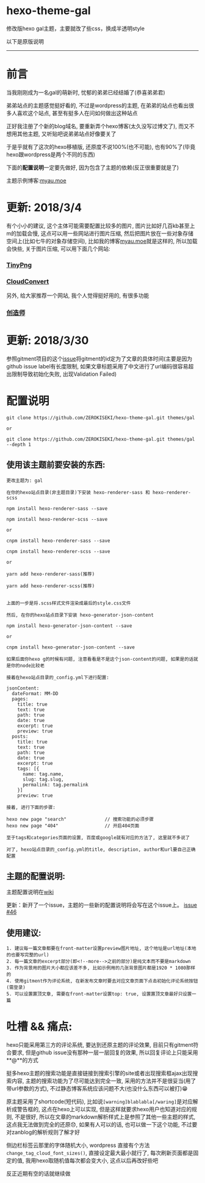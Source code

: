 # hexo-theme-gal

修改版hexo gal主题，主要就改了些css，换成半透明style

以下是原版说明

----

# 前言

当我刚刚成为一名gal的萌新时, 忧郁的弟弟已经结婚了(恭喜弟弟君)

弟弟站点的主题感觉挺好看的, 不过是wordpress的主题, 在弟弟的站点也看出很多人喜欢这个站点, 甚至有挺多人在问如何做出这种站点

正好我注册了个新的blog域名, 要重新弄个hexo博客(太久没写过博文了), 而又不想用其他主题, 又听贴吧说弟弟站点好像要关了

于是乎就有了这次的hexo移植版, 还原度不说100%(也不可能), 也有90%了(毕竟hexo跟wordpress是两个不同的东西)

下面的**配置说明**一定要先做好, 因为包含了主题的依赖(反正很重要就是了)

主题示例博客:[myau.moe](https://myau.moe)
    
# 更新: 2018/3/4

有个小小的建议, 这个主体可能需要配置比较多的图片, 图片比如好几百kb甚至上m的加载会慢, 这点可以用一些网站进行图片压缩, 然后把图片放在一些对象存储空间上(比如七牛的对象存储空间),
比如我的博客[myau.moe](https://myau.moe)就是这样的, 所以加载会快些, 关于图片压缩, 可以用下面几个网站:

### [TinyPng](https://tinypng.com/)
### [CloudConvert](https://cloudconvert.com/)

另外, 给大家推荐一个网站, 我个人觉得挺好用的, 有很多功能

### [创造师](http://chuangzaoshi.com/)     

# 更新: 2018/3/30

参照gitment项目的这个[issue](https://github.com/imsun/gitment/issues/118)将gitment的id定为了文章的具体时间(主要是因为github issue label有长度限制, 如果文章标题采用了中文进行了url编码很容易超出限制导致初始化失败, 出现Validation Failed)

# 配置说明

    git clone https://github.com/ZEROKISEKI/hexo-theme-gal.git themes/gal
    
    or 
    
    git clone https://github.com/ZEROKISEKI/hexo-theme-gal.git themes/gal --depth 1

## 使用该主题前要安装的东西:

    更改主题为: gal

    在你的hexo站点目录(非主题目录)下安装 hexo-renderer-sass 和 hexo-renderer-scss
    
    npm install hexo-renderer-sass --save 
    
    npm install hexo-renderer-scss --save
    
    or 
    
    cnpm install hexo-renderer-sass --save
    
    cnpm install hexo-renderer-scss --save
    
    or 
    
    yarn add hexo-renderer-sass(推荐)
    
    yarn add hexo-renderer-scss(推荐)
    
    
    上面的一步是将.scss样式文件渲染成最后的style.css文件
    
    然后, 在你的hexo站点目录下安装 hexo-generator-json-content
    
    npm install hexo-generator-json-content --save
    
    or 
    
    cnpm install hexo-generator-json-content --save
    
    如果后面你hexo g的时候有问题, 注意看看是不是这个json-content的问题, 如果是的话就是你的node比较老
    
    接着在hexo站点目录的_config.yml下进行配置:
    
    jsonContent:
      dateFormat: MM-DD
      pages:
        title: true
        text: true
        path: true
        date: true
        excerpt: true
        preview: true
      posts:
        title: true
        text: true
        path: true
        date: true
        excerpt: true
        tags: [{
          name: tag.name,
          slug: tag.slug,
          permalink: tag.permalink
        }]
        preview: true
    
    接着, 进行下面的步骤:
    
    hexo new page "search"              // 搜索功能的必须步骤
    hexo new page "404"                 // 开启404页面
    
    至于tags和categories页面的设置, 百度或google就有对应的方法了, 这里就不多说了
    
    对了, hexo站点目录的_config.yml的title, description, author和url要自己正确配置
    
## 主题的配置说明:

主题配置说明在[wiki](https://github.com/ZEROKISEKI/hexo-theme-gal/wiki/%E4%B8%BB%E9%A2%98%E9%85%8D%E7%BD%AE%E8%AF%B4%E6%98%8E)

更新：新开了一个issue，主题的一些新的配置说明将会写在这个issue上。 [issue #46](https://github.com/ZEROKISEKI/hexo-theme-gal/issues/46)

## 使用建议:

    1. 建议每一篇文章都要在front-matter设置preview图片地址, 这个地址是url地址(本地的也要写完整的url)
    2. 每一篇文章的excerpt部分(即<!--more-->之前的部分)是纯文本而不要是markdown
    3. 作为背景用的图片大小都应该差不多, 比如示例用的几张背景图片都是1920 * 1080那样的
    4. 使用gitment作为评论系统, 在新发布文章时要去对应文章页面下点击初始化评论系统按钮(需登录)
    5. 可以设置置顶文章, 需要在front-matter设置top: true, 设置置顶文章最好只设置一篇

# 吐槽 && 痛点:

hexo只能采用第三方的评论系统, 要达到还原主题的评论效果, 目前只有gitment符合要求, 但是github issue没有那种一层一层回复的效果, 所以回复评论上只能采用**@**的方式

挺多hexo主题的搜索功能是直接链接到搜索引擎的site或者出现搜索框ajax出现搜索内容, 主题的搜索功能为了尽可能达到完全一致, 采用的方法并不是很妥当(用了带url参数的方式), 不过静态博客系统应该问题不大(也没什么东西可以被打):grin:

原主题采用了shortcode(短代码), 比如说`[warning]blablabla[/waring]`是对应解析成警告框的, 这点在hexo上可以实现, 但是这样就要求hexo用户也知道对应的规则, 不是很好, 所以在文章的markdown解析样式上是参照了其他一些主题的样式, 这点我无法做到完全的还原:disappointed:, 如果有人可以的话, 也可以做一下这个功能, 不过要对zanblog的解析规则了解才好

侧边栏标签云那里的字体随机大小, wordpress 直接有个方法`change_tag_cloud_font_sizes()`, 直接设定最大最小就行了, 每次刷新页面都是固定的值, 我用hexo取随机值每次都会变大小, 这点以后再改好些吧

反正近期有空的话就继续做




